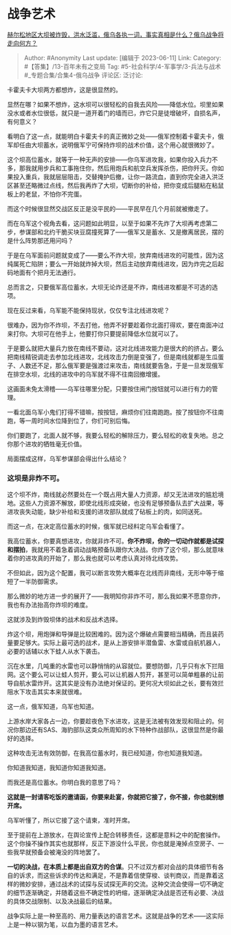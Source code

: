 # 战争艺术
[赫尔松地区大坝被炸毁，洪水泛滥，俄乌各执一词，事实真相是什么？俄乌战争将走向何方？](https://www.zhihu.com/question/605068506/answer/3064144211)

> Author: #Anonymity
> Last update: [编辑于 2023-06-11]
> Link:
> Category: #【答集】/13-百年未有之变局
> Tag:  #5-社会科学/4-军事学/3-兵法与战术 #_专题合集/合集4-俄乌战争
> 评论区:
> 泛讨论:

卡霍夫卡大坝两方都想炸，这是很显然的。

显然在哪？如果不想炸，这水坝可以很轻松的自我去风险——降低水位。坝里如果没水或者水位很低，就只是一道开着门的墙而已，炸它只是徒增破坏，自损名声，有何意义？

看明白了这一点，就能明白卡霍夫卡的真正微妙之处——俄军控制着卡霍夫卡，俄军却任由大坝蓄水，说明俄军宁可保持炸坝的战术价值，这个用心就很微妙了。

这个坝高位蓄水，就等于一种无声的安排——你乌军进攻我，如果你投入兵力不多，那我就用步兵和工事拖住你，然后用炮兵和航空兵发挥杀伤，把你歼灭。你如果投入重兵，我就层层阻击，交替掩护后撤，让你一路流血，直到你完全进入洪泛区甚至还略微过点线，然后我再炸了大坝，切断你的补给，把你变成后腿粘在粘鼠板上的老鼠，不怕你不完蛋。

而这个时候很显然交战区反正是没平民的——平民早在几个月前就被撤走了。

而在乌军这个视角去看，这问题如此明显，以至于如果不先炸了大坝再考虑第二步，参谋部和北约干脆买块豆腐撞死算了——俄军又是蓄水、又是撤离居民，摆的是什么阵势那还用问吗？

于是在乌军面前问题就变成了——要么不炸大坝，放弃南线进攻的可能性，因为这纯属死亡陷阱；要么一开始就炸掉大坝，然后主动放弃南线进攻，因为炸完之后起码地面有个把月无法通行。

总而言之，只要俄军高位蓄水，大坝无论炸还是不炸，南线进攻都是不可选的选项。

现在反过来看，乌军能不能保持现状，仅仅专注北线进攻呢？

很难办，因为你不炸坝，不去打他，他弄不好要趁着你北面打得欢，要在南面冲过来打你。大坝可在他手上，他要打你只要提前降低水位就可以了。

于是要么就把大量兵力放在南线不要动，这对北线进攻能力是很大的的挤占。要么把南线精锐调走去参加北线进攻，北线攻击力倒是变强了，但是南线就都是生瓜蛋子、人数还不足，那么俄军要是强渡过来攻击，南线就要告急，于是一旦发现俄军在排空水坝，北线的进攻中的乌军就不得不往南回撤增援。

这画面未免太滑稽——乌军往哪里分配，只要按住闸门按钮就可以进行有力的管理。

一看北面乌军小鬼们打得不错嘛，按按钮，麻烦你们往南跑跑。按了按钮你不往南跑，等一周时间水位降到位了，你们可别后悔。

你们要跑了，北面人就不够，我要么轻松的解除压力，要么轻松的收复失地。总之你那个进攻的牺牲毫无价值。

局面摆成这样，乌军参谋部会得出什么结论？

### 这坝是非炸不可。 ###

这个坝不炸，南线就必然要处在一个既占用大量人力资源，却又无法进攻的尴尬境地。这些人力资源不解放，即使北线形成突破，也没有足够预备队去扩大战果，等进攻丧失动能，缺少补给和支援的进攻部队就成了砧板上的肉，如同送死。

而这一点，在决定高位蓄水的时候，俄军就已经料定乌军会看懂了。

我高位蓄水，你要真想进攻，你就非炸不可。**你不炸坝，你的一切动作就都是试探和摆拍**，我就用不着急着调动战略预备队跟你大决战。你炸了这个坝，那么就意味着你的进攻真的开始了，那么我也就可以考虑认真对待北线攻势。

不但如此，因为这个配置，我可以断言攻势大概率在北线而非南线，无形中等于缩短了一半防御需求。

那么微妙的地方进一步的展开了——我明知你非炸不可，那么我如果不愿意你炸，我也有办法抬高你炸坝的难度。

这就涉及到炸毁坝体的战术和反战术选择。

炸这个坝，用炮弹和导弹是比较困难的。因为这个爆破点需要相当精确，而且装药量要足够大。实际上最可选的战术，是从上游安排半潜鱼雷、水雷或自航机器人，必要的话辅以水下蛙人从水下袭击。

沉在水里，几吨重的水雷也可以静悄悄的从容就位。要想防御，几乎只有水下拦阻网。这个要么可以让蛙人剪开，要么可以让机器人剪开，甚至可以简单粗暴的让前导自航水雷炸开。这其实是没有办法绝对保证的。更何况大坝如此之长，要有效拦阻水下攻击其实本来就很难。

这一点，俄军知道，乌军也知道。

上游水岸大家各占一边，你要趁夜色下水进攻，这是无法被有效发现和阻止的。何况你那边还有SAS、海豹部队这类众所周知的水下特种作战部队，这很显然是你最好的选择。

这种攻击无法有效防御，在我高位蓄水时，我已经知道，你也知道我知道。

你知道我知道，我知道你知道我知道。

而我还是高位蓄水。你明白我的意思了吗？

**这就是一封请客吃饭的邀请函，你要来赴宴，你就把它接了，你不接，你也就别想开席。**

乌军听懂了，所以它接了这个请柬，准时开席。

至于提前在上游放水，在舆论宣传上配合转移责任，这都是意料之中的配套操作。这个你操不操作其实也就那样，反正下游没什么平民，你也就是淹掉点空房子、一些我早就预备会被淹没的阵地罢了。

**一切的决战，在本质上都是出自双方的合谋**。只不过双方都对会战的具体细节有各自的诉求，而这些诉求的传达和满足，不是靠着信使穿梭、谈判商议，而是靠着这样的微妙安排，通过战术的试探与反试探无声的交流。这种交流会使得一切不确定的细节逐渐确定，并随着这些不确定性的坍缩，逐渐确定决战是否还有必要、决战的具体交战限制、以及决战最后的结果。

战争实际上是一种至高的、用力量表达的语言艺术。这就是战争的艺术——这实际上是一种以钢为笔，以血为墨的语言艺术。
